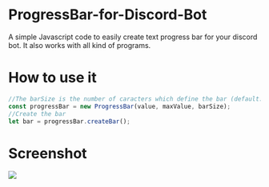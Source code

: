 # ProgressBar-for-Discord-Bot
A simple Javascript code to easily create text progress bar for your discord bot.
It also works with all kind of programs.

# How to use it

```javascript
//The barSize is the number of caracters which define the bar (default: 20)
const progressBar = new ProgressBar(value, maxValue, barSize); 
//Create the bar
let bar = progressBar.createBar();
```

# Screenshot
![](https://i.imgur.com/4ihbqWh.png)
